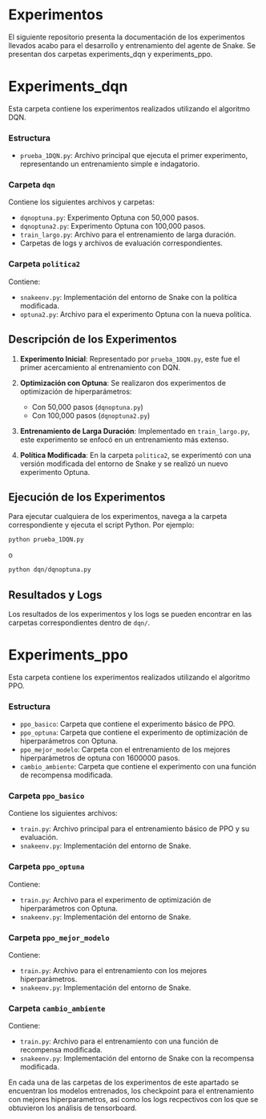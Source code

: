 # Experimentos 

El siguiente repositorio presenta la documentación de los experimentos llevados acabo para el desarrollo y entrenamiento del agente de Snake. Se presentan dos carpetas experiments_dqn y experiments_ppo.

# Experiments_dqn

Esta carpeta contiene los experimentos realizados utilizando el algoritmo DQN.

### Estructura

- `prueba_1DQN.py`: Archivo principal que ejecuta el primer experimento, representando un entrenamiento simple e indagatorio.

### Carpeta `dqn`

Contiene los siguientes archivos y carpetas:

- `dqnoptuna.py`: Experimento Optuna con 50,000 pasos.
- `dqnoptuna2.py`: Experimento Optuna con 100,000 pasos.
- `train_largo.py`: Archivo para el entrenamiento de larga duración.
- Carpetas de logs y archivos de evaluación correspondientes.

### Carpeta `politica2`

Contiene:

- `snakeenv.py`: Implementación del entorno de Snake con la política modificada.
- `optuna2.py`: Archivo para el experimento Optuna con la nueva política.

## Descripción de los Experimentos

1. **Experimento Inicial**: Representado por `prueba_1DQN.py`, este fue el primer acercamiento al entrenamiento con DQN.

2. **Optimización con Optuna**: Se realizaron dos experimentos de optimización de hiperparámetros:
   - Con 50,000 pasos (`dqnoptuna.py`)
   - Con 100,000 pasos (`dqnoptuna2.py`)

3. **Entrenamiento de Larga Duración**: Implementado en `train_largo.py`, este experimento se enfocó en un entrenamiento más extenso.

4. **Política Modificada**: En la carpeta `politica2`, se experimentó con una versión modificada del entorno de Snake y se realizó un nuevo experimento Optuna.

## Ejecución de los Experimentos

Para ejecutar cualquiera de los experimentos, navega a la carpeta correspondiente y ejecuta el script Python. Por ejemplo:

```bash
python prueba_1DQN.py
```
o
```bash
python dqn/dqnoptuna.py
```

## Resultados y Logs

Los resultados de los experimentos y los logs se pueden encontrar en las carpetas correspondientes dentro de `dqn/`.

# Experiments_ppo

Esta carpeta contiene los experimentos realizados utilizando el algoritmo PPO.

### Estructura

- `ppo_basico`: Carpeta que contiene el experimento básico de PPO.
- `ppo_optuna`: Carpeta que contiene el experimento de optimización de hiperparámetros con Optuna.
- `ppo_mejor_modelo`: Carpeta con el entrenamiento de los mejores hiperparámetros de optuna con 1600000 pasos.
- `cambio_ambiente`: Carpeta que contiene el experimento con una función de recompensa modificada.

### Carpeta `ppo_basico`

Contiene los siguientes archivos:

- `train.py`: Archivo principal para el entrenamiento básico de PPO y su evaluación.
- `snakeenv.py`: Implementación del entorno de Snake.

### Carpeta `ppo_optuna`

Contiene:

- `train.py`: Archivo para el experimento de optimización de hiperparámetros con Optuna.
- `snakeenv.py`: Implementación del entorno de Snake.

### Carpeta `ppo_mejor_modelo`

Contiene:

- `train.py`: Archivo para el entrenamiento con los mejores hiperparámetros.
- `snakeenv.py`: Implementación del entorno de Snake.

### Carpeta `cambio_ambiente`

Contiene:

- `train.py`: Archivo para el entrenamiento con una función de recompensa modificada.
- `snakeenv.py`: Implementación del entorno de Snake con la recompensa modificada.

En cada una de las carpetas de los experimentos de este apartado se encuentran los modelos entrenados, los checkpoint para el entrenamiento con mejores 
hiperparametros, así como los logs recpectivos con los que se obtuvieron los análisis de tensorboard.